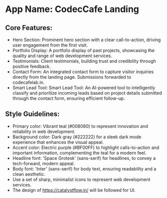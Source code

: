 # **App Name**: CodecCafe Landing

## Core Features:

- Hero Section: Prominent hero section with a clear call-to-action, driving user engagement from the first visit.
- Portfolio Display: A portfolio display of past projects, showcasing the quality and range of web development services.
- Testimonials: Client testimonials, building trust and credibility through positive feedback.
- Contact Form: An integrated contact form to capture visitor inquiries directly from the landing page. Submissions forwarded to codecafelab.in.
- Smart Lead Tool: Smart Lead Tool: An AI-powered tool to intelligently classify and prioritize incoming leads based on project details submitted through the contact form, ensuring efficient follow-up.

## Style Guidelines:

- Primary color: Vibrant teal (#008080) to represent innovation and reliability in web development.
- Background color: Dark gray (#222222) for a sleek dark mode experience that enhances the visual appeal.
- Accent color: Electric purple (#BF00FF) to highlight calls-to-action and important information, complementing the teal for a modern feel.
- Headline font: 'Space Grotesk' (sans-serif) for headlines, to convey a tech-forward, modern appeal.
- Body font: 'Inter' (sans-serif) for body text, ensuring readability and a clean aesthetic.
- Use a set of sharp, minimalist icons to represent web development services.
- The design of https://catalystflow.in/ will be followed for UI.
